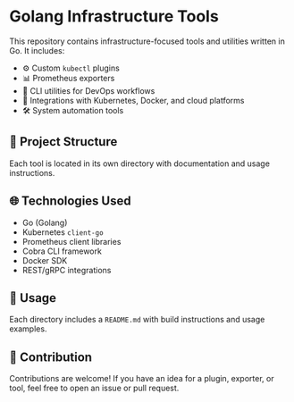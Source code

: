 # Golang Infrastructure Tools

This repository contains infrastructure-focused tools and utilities written in Go. It includes:

- ⚙️ Custom `kubectl` plugins
- 📊 Prometheus exporters
- 🧰 CLI utilities for DevOps workflows
- 🔌 Integrations with Kubernetes, Docker, and cloud platforms
- 🛠 System automation tools

## 📁 Project Structure

Each tool is located in its own directory with documentation and usage instructions.

## 🌐 Technologies Used

- Go (Golang)
- Kubernetes `client-go`
- Prometheus client libraries
- Cobra CLI framework
- Docker SDK
- REST/gRPC integrations

## 🔧 Usage

Each directory includes a `README.md` with build instructions and usage examples.

## 🙌 Contribution

Contributions are welcome! If you have an idea for a plugin, exporter, or tool, feel free to open an issue or pull request.
